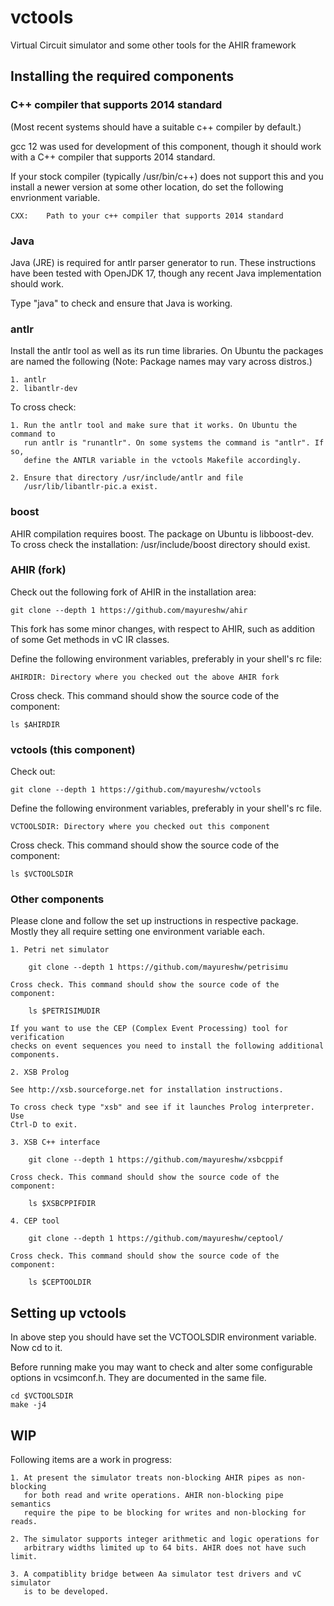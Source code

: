 # vctools
Virtual Circuit simulator and some other tools for the AHIR framework

## Installing the required components

### C++ compiler that supports 2014 standard

(Most recent systems should have a suitable c++ compiler by default.)

gcc 12 was used for development of this component, though it should work with a
C++ compiler that supports 2014 standard.

If your stock compiler (typically /usr/bin/c++) does not support this and you
install a newer version at some other location, do set the following
envrionment variable.

    CXX:    Path to your c++ compiler that supports 2014 standard

### Java

Java (JRE) is required for antlr parser generator to run. These instructions
have been tested with OpenJDK 17, though any recent Java implementation should
work.

Type "java" to check and ensure that Java is working.

### antlr

Install the antlr tool as well as its run time libraries. On Ubuntu the
packages are named the following (Note: Package names may vary across distros.)

    1. antlr
    2. libantlr-dev

To cross check:

    1. Run the antlr tool and make sure that it works. On Ubuntu the command to
       run antlr is "runantlr". On some systems the command is "antlr". If so,
       define the ANTLR variable in the vctools Makefile accordingly.

    2. Ensure that directory /usr/include/antlr and file
       /usr/lib/libantlr-pic.a exist.

### boost

AHIR compilation requires boost. The package on Ubuntu is libboost-dev. To
cross check the installation: /usr/include/boost directory should exist.

### AHIR (fork)

Check out the following fork of AHIR in the installation area:

    git clone --depth 1 https://github.com/mayureshw/ahir

This fork has some minor changes, with respect to AHIR, such as addition of
some Get methods in vC IR classes.

Define the following environment variables, preferably in your shell's rc file:

    AHIRDIR: Directory where you checked out the above AHIR fork

Cross check. This command should show the source code of the component:

    ls $AHIRDIR

### vctools (this component)

Check out:

    git clone --depth 1 https://github.com/mayureshw/vctools

Define the following environment variables, preferably in your shell's rc file.

    VCTOOLSDIR: Directory where you checked out this component

Cross check. This command should show the source code of the component:

    ls $VCTOOLSDIR

### Other components

Please clone and follow the set up instructions in respective package. Mostly
they all require setting one environment variable each.

    1. Petri net simulator

        git clone --depth 1 https://github.com/mayureshw/petrisimu

    Cross check. This command should show the source code of the component:

        ls $PETRISIMUDIR

    If you want to use the CEP (Complex Event Processing) tool for verification
    checks on event sequences you need to install the following additional
    components.

    2. XSB Prolog

    See http://xsb.sourceforge.net for installation instructions.

    To cross check type "xsb" and see if it launches Prolog interpreter.  Use
    Ctrl-D to exit.

    3. XSB C++ interface

        git clone --depth 1 https://github.com/mayureshw/xsbcppif

    Cross check. This command should show the source code of the component:

        ls $XSBCPPIFDIR

    4. CEP tool

        git clone --depth 1 https://github.com/mayureshw/ceptool/

    Cross check. This command should show the source code of the component:

        ls $CEPTOOLDIR

## Setting up vctools

In above step you should have set the VCTOOLSDIR environment variable. Now cd
to it.

Before running make you may want to check and alter some configurable options
in vcsimconf.h. They are documented in the same file.

    cd $VCTOOLSDIR
    make -j4

## WIP

Following items are a work in progress:

    1. At present the simulator treats non-blocking AHIR pipes as non-blocking
       for both read and write operations. AHIR non-blocking pipe semantics
       require the pipe to be blocking for writes and non-blocking for reads.

    2. The simulator supports integer arithmetic and logic operations for
       arbitrary widths limited up to 64 bits. AHIR does not have such limit.

    3. A compatiblity bridge between Aa simulator test drivers and vC simulator
       is to be developed.
